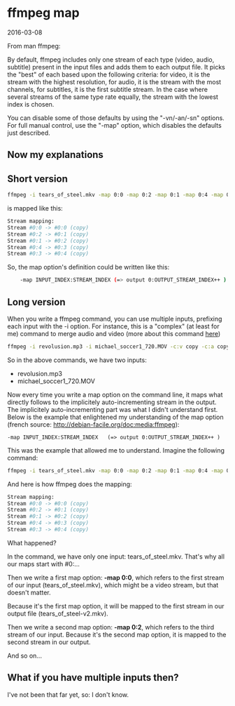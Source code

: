 ffmpeg map
===============
2016-03-08




From man ffmpeg:

By default, ffmpeg includes only one stream of each type (video, audio, subtitle) present in the input files and adds them to each output file.
It picks the "best" of each based upon the following criteria: for video, it is the stream with the highest resolution, for audio, it is
the stream with the most channels, for subtitles, it is the first subtitle stream. 
In the case where several streams of the same type rate equally, the stream with the lowest index is chosen.

You can disable some of those defaults by using the "-vn/-an/-sn" options.
For full manual control, use the "-map" option, which disables the defaults just described.





Now my explanations
-----------------------

Short version
-----------------

```bash
ffmpeg -i tears_of_steel.mkv -map 0:0 -map 0:2 -map 0:1 -map 0:4 -map 0:3 -c copy tears_of_steel-v2.mkv 
```

is mapped like this:

```bash
Stream mapping:
Stream #0:0 -> #0:0 (copy)
Stream #0:2 -> #0:1 (copy)
Stream #0:1 -> #0:2 (copy)
Stream #0:4 -> #0:3 (copy)
Stream #0:3 -> #0:4 (copy)
```


So, the map option's definition could be written like this:

```bash
	-map INPUT_INDEX:STREAM_INDEX (=> output 0:OUTPUT_STREAM_INDEX++ )
```



Long version
----------------

When you write a ffmpeg command, you can use multiple inputs, prefixing each input with the -i option.
For instance, this is a "complex" (at least for me) command to merge audio and video (more about this command [here](https://github.com/lingtalfi/ffmpeg-notes/blob/master/ffmpeg.md#merge-audio-and-video)) 

```bash
ffmpeg -i revolusion.mp3 -i michael_soccer1_720.MOV -c:v copy -c:a copy -shortest soccer_merged.mp4
```

So in the above commands, we have two inputs:

- revolusion.mp3
- michael_soccer1_720.MOV



Now every time you write a map option on the command line, it maps what directly follows to the implicitely auto-incrementing stream in the output.
The implicitely auto-incrementing part was what I didn't understand first.
Below is the example that enlightened my understanding of the map option (french source: http://debian-facile.org/doc:media:ffmpeg):


	-map INPUT_INDEX:STREAM_INDEX 	(=> output 0:OUTPUT_STREAM_INDEX++ )

This was the example that allowed me to understand.
Imagine the following command:

```bash
ffmpeg -i tears_of_steel.mkv -map 0:0 -map 0:2 -map 0:1 -map 0:4 -map 0:3 -c copy tears_of_steel-v2.mkv 
```

And here is how ffmpeg does the mapping:

```bash
Stream mapping:
Stream #0:0 -> #0:0 (copy)
Stream #0:2 -> #0:1 (copy)
Stream #0:1 -> #0:2 (copy)
Stream #0:4 -> #0:3 (copy)
Stream #0:3 -> #0:4 (copy)
```

What happened?

In the command, we have only one input: tears_of_steel.mkv.
That's why all our maps start with #0:...

Then we write a first map option: **-map 0:0**, which refers to the first stream of our input (tears_of_steel.mkv), which might be a video stream, but that doesn't matter.

Because it's the first map option, it will be mapped to the first stream in our output file (tears_of_steel-v2.mkv).

Then we write a second map option: **-map 0:2**, which refers to the third stream of our input. Because it's the second map option, it is mapped to the second stream in our output.

And so on...




What if you have multiple inputs then?
------------------------------------------------

 I've not been that far yet, so: I don't know.









